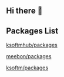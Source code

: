 ## Hi there 👋



## Packages List

[ksoftmhub/packages](https://www.npmjs.com/settings/ksoftmhub/packages)

[meebon/packages](https://www.npmjs.com/settings/meebon/packages)

[ksoftm/packages](https://www.npmjs.com/settings/ksoftm/packages)
<!--

**Here are some ideas to get you started:**

🙋‍♀️ A short introduction - what is your organization all about?
🌈 Contribution guidelines - how can the community get involved?
👩‍💻 Useful resources - where can the community find your docs? Is there anything else the community should know?
🍿 Fun facts - what does your team eat for breakfast?
🧙 Remember, you can do mighty things with the power of [Markdown](https://docs.github.com/github/writing-on-github/getting-started-with-writing-and-formatting-on-github/basic-writing-and-formatting-syntax)
-->
